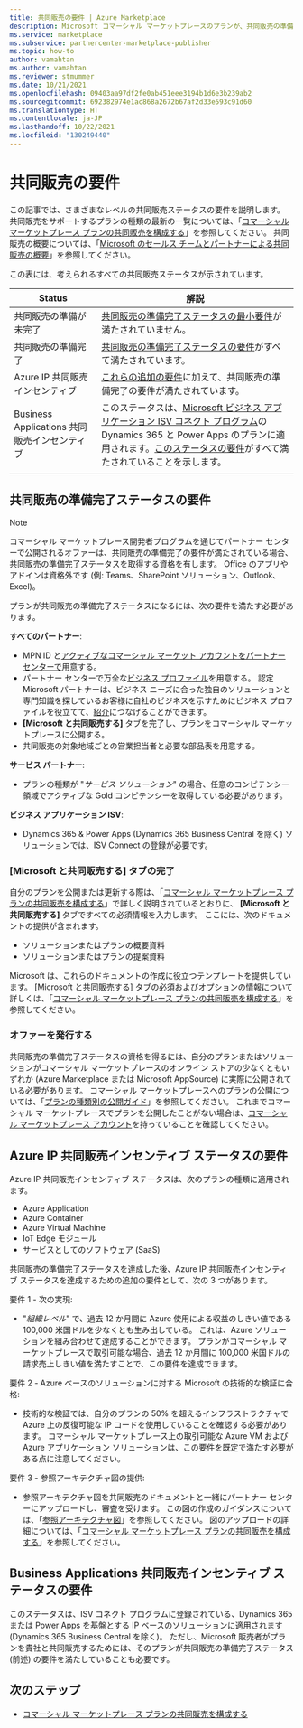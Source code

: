 ```yaml
---
title: 共同販売の要件 | Azure Marketplace
description: Microsoft コマーシャル マーケットプレースのプランが、共同販売の準備完了または共同販売インセンティブ ステータスの資格を得るために満たす必要のある要件について説明します。
ms.service: marketplace
ms.subservice: partnercenter-marketplace-publisher
ms.topic: how-to
author: vamahtan
ms.author: vamahtan
ms.reviewer: stmummer
ms.date: 10/21/2021
ms.openlocfilehash: 09403aa97df2fe0ab451eee3194b1d6e3b239ab2
ms.sourcegitcommit: 692382974e1ac868a2672b67af2d33e593c91d60
ms.translationtype: HT
ms.contentlocale: ja-JP
ms.lasthandoff: 10/22/2021
ms.locfileid: "130249440"
---
```

# <a name="co-sell-requirements"></a>共同販売の要件

この記事では、さまざまなレベルの共同販売ステータスの要件を説明します。 共同販売をサポートするプランの種類の最新の一覧については、「[コマーシャル マーケットプレース プランの共同販売を構成する](co-sell-configure.md)」を参照してください。 共同販売の概要については、「[Microsoft のセールス チームとパートナーによる共同販売の概要](co-sell-overview.md)」を参照してください。

この表には、考えられるすべての共同販売ステータスが示されています。

| Status | 解説 |
| ------------ | ------------- |
| 共同販売の準備が未完了 | [共同販売の準備完了ステータスの最小要件](#requirements-for-co-sell-ready-status)が満たされていません。 |
| 共同販売の準備完了 | [共同販売の準備完了ステータスの要件](#requirements-for-co-sell-ready-status)がすべて満たされています。 |
| Azure IP 共同販売インセンティブ | [これらの追加の要件](#requirements-for-azure-ip-co-sell-incentive-status)に加えて、共同販売の準備完了の要件が満たされています。 |
| Business Applications 共同販売インセンティブ | このステータスは、[Microsoft ビジネス アプリケーション ISV コネクト プログラム](business-applications-isv-program.md)の Dynamics 365 と Power Apps のプランに適用されます。[このステータスの要件](#requirements-for-business-applications-co-sell-incentive-status)がすべて満たされていることを示します。 |
|||

## <a name="requirements-for-co-sell-ready-status"></a>共同販売の準備完了ステータスの要件

> [!NOTE]
> コマーシャル マーケットプレース開発者プログラムを通じてパートナー センターで公開されるオファーは、共同販売の準備完了の要件が満たされている場合、共同販売の準備完了ステータスを取得する資格を有します。 Office のアプリやアドインは資格外です (例: Teams、SharePoint ソリューション、Outlook、Excel)。

プランが共同販売の準備完了ステータスになるには、次の要件を満たす必要があります。

**すべてのパートナー**:

- MPN ID と[アクティブなコマーシャル マーケット アカウントをパートナー センターで](create-account.md)用意する。
- パートナー センターで万全な[ビジネス プロファイル](/partner-center/create-a-marketing-profile)を用意する。 認定 Microsoft パートナーは、ビジネス ニーズに合った独自のソリューションと専門知識を探しているお客様に自社のビジネスを示すためにビジネス プロファイルを役立てて、[紹介](/partner-center/referrals)につなげることができます。
- **[Microsoft と共同販売する]** タブを完了し、プランをコマーシャル マーケットプレースに公開する。
- 共同販売の対象地域ごとの営業担当者と必要な部品表を用意する。

**サービス パートナー**:

- プランの種類が "_サービス ソリューション_" の場合、任意のコンピテンシー領域でアクティブな Gold コンピテンシーを取得している必要があります。

**ビジネス アプリケーション ISV**:

- Dynamics 365 & Power Apps (Dynamics 365 Business Central を除く) ソリューションでは、ISV Connect の登録が必要です。

### <a name="complete-the-co-sell-with-microsoft-tab"></a>[Microsoft と共同販売する] タブの完了

自分のプランを公開または更新する際は、「[コマーシャル マーケットプレース プランの共同販売を構成する](./co-sell-configure.md)」で詳しく説明されているとおりに、 **[Microsoft と共同販売する]** タブですべての必須情報を入力します。 ここには、次のドキュメントの提供が含まれます。

- ソリューションまたはプランの概要資料
- ソリューションまたはプランの提案資料

Microsoft は、これらのドキュメントの作成に役立つテンプレートを提供しています。 [Microsoft と共同販売する] タブの必須およびオプションの情報について詳しくは、「[コマーシャル マーケットプレース プランの共同販売を構成する](./co-sell-configure.md)」を参照してください。

### <a name="publish-your-offer-live"></a>オファーを発行する

共同販売の準備完了ステータスの資格を得るには、自分のプランまたはソリューションがコマーシャル マーケットプレースのオンライン ストアの少なくともいずれか (Azure Marketplace または Microsoft AppSource) に実際に公開されている必要があります。 コマーシャル マーケットプレースへのプランの公開については、「[プランの種類別の公開ガイド](publisher-guide-by-offer-type.md)」を参照してください。 これまでコマーシャル マーケットプレースでプランを公開したことがない場合は、[コマーシャル マーケットプレース アカウント](create-account.md)を持っていることを確認してください。

## <a name="requirements-for-azure-ip-co-sell-incentive-status"></a>Azure IP 共同販売インセンティブ ステータスの要件

Azure IP 共同販売インセンティブ ステータスは、次のプランの種類に適用されます。

- Azure Application
- Azure Container
- Azure Virtual Machine
- IoT Edge モジュール
- サービスとしてのソフトウェア (SaaS)

共同販売の準備完了ステータスを達成した後、Azure IP 共同販売インセンティブ ステータスを達成するための追加の要件として、次の 3 つがあります。

要件 1 - 次の実現:

- "_組織レベル_" で、過去 12 か月間に Azure 使用による収益のしきい値である 100,000 米国ドルを少なくとも生み出している。 これは、Azure ソリューションを組み合わせて達成することができます。 プランがコマーシャル マーケットプレースで取引可能な場合、過去 12 か月間に 100,000 米国ドルの請求売上しきい値を満たすことで、この要件を達成できます。

要件 2 - Azure ベースのソリューションに対する Microsoft の技術的な検証に合格:
- 技術的な検証では、自分のプランの 50% を超えるインフラストラクチャで Azure 上の反復可能な IP コードを使用していることを確認する必要があります。 コマーシャル マーケットプレース上の取引可能な Azure VM および Azure アプリケーション ソリューションは、この要件を既定で満たす必要がある点に注意してください。

要件 3 - 参照アーキテクチャ図の提供:
- 参照アーキテクチャ図を共同販売のドキュメントと一緒にパートナー センターにアップロードし、審査を受けます。 この図の作成のガイダンスについては、「[参照アーキテクチャ図](reference-architecture-diagram.md)」を参照してください。 図のアップロードの詳細については、「[コマーシャル マーケットプレース プランの共同販売を構成する](./co-sell-configure.md)」を参照してください。

## <a name="requirements-for-business-applications-co-sell-incentive-status"></a>Business Applications 共同販売インセンティブ ステータスの要件

このステータスは、ISV コネクト プログラムに登録されている、Dynamics 365 または Power Apps を基盤とする IP ベースのソリューションに適用されます (Dynamics 365 Business Central を除く)。 ただし、Microsoft 販売者がプランを貴社と共同販売するためには、そのプランが共同販売の準備完了ステータス (前述) の要件を満たしていることも必要です。

## <a name="next-steps"></a>次のステップ

- [コマーシャル マーケットプレース プランの共同販売を構成する](./co-sell-configure.md)